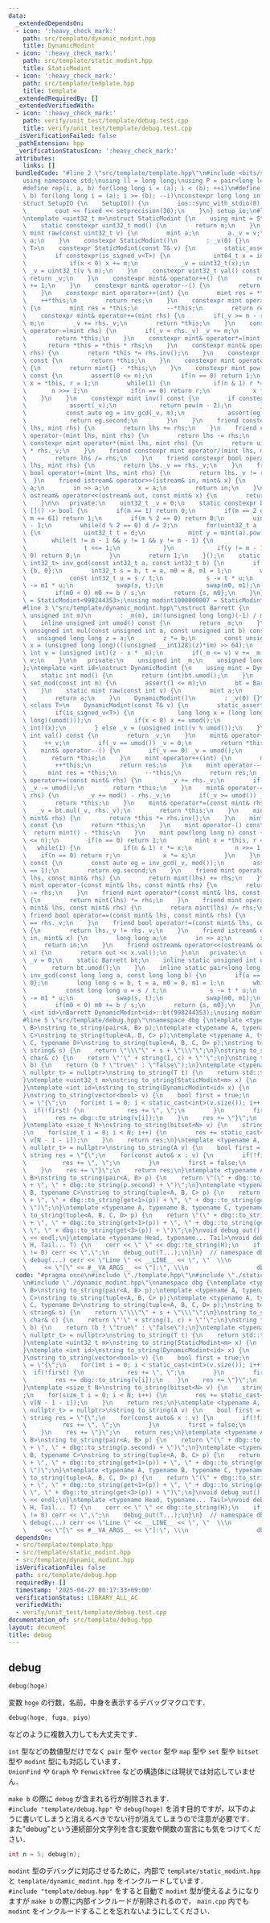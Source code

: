 ```yaml
---
data:
  _extendedDependsOn:
  - icon: ':heavy_check_mark:'
    path: src/template/dynamic_modint.hpp
    title: DynamicModint
  - icon: ':heavy_check_mark:'
    path: src/template/static_modint.hpp
    title: StaticModint
  - icon: ':heavy_check_mark:'
    path: src/template/template.hpp
    title: template
  _extendedRequiredBy: []
  _extendedVerifiedWith:
  - icon: ':heavy_check_mark:'
    path: verify/unit_test/template/debug.test.cpp
    title: verify/unit_test/template/debug.test.cpp
  _isVerificationFailed: false
  _pathExtension: hpp
  _verificationStatusIcon: ':heavy_check_mark:'
  attributes:
    links: []
  bundledCode: "#line 2 \"src/template/template.hpp\"\n#include <bits/stdc++.h>\n\
    using namespace std;\nusing ll = long long;\nusing P = pair<long long, long long>;\n\
    #define rep(i, a, b) for(long long i = (a); i < (b); ++i)\n#define rrep(i, a,\
    \ b) for(long long i = (a); i >= (b); --i)\nconstexpr long long inf = 4e18;\n\
    struct SetupIO {\n    SetupIO() {\n        ios::sync_with_stdio(0);\n        cin.tie(0);\n\
    \        cout << fixed << setprecision(30);\n    }\n} setup_io;\n#line 3 \"src/template/static_modint.hpp\"\
    \ntemplate <uint32_t m>\nstruct StaticModint {\n    using mint = StaticModint;\n\
    \    static constexpr uint32_t mod() {\n        return m;\n    }\n    static constexpr\
    \ mint raw(const uint32_t v) {\n        mint a;\n        a._v = v;\n        return\
    \ a;\n    }\n    constexpr StaticModint()\n        : _v(0) {}\n    template <class\
    \ T>\n    constexpr StaticModint(const T& v) {\n        static_assert(is_integral_v<T>);\n\
    \        if constexpr(is_signed_v<T>) {\n            int64_t x = int64_t(v % int64_t(m));\n\
    \            if(x < 0) x += m;\n            _v = uint32_t(x);\n        } else\
    \ _v = uint32_t(v % m);\n    }\n    constexpr uint32_t val() const {\n       \
    \ return _v;\n    }\n    constexpr mint& operator++() {\n        return *this\
    \ += 1;\n    }\n    constexpr mint& operator--() {\n        return *this -= 1;\n\
    \    }\n    constexpr mint operator++(int) {\n        mint res = *this;\n    \
    \    ++*this;\n        return res;\n    }\n    constexpr mint operator--(int)\
    \ {\n        mint res = *this;\n        --*this;\n        return res;\n    }\n\
    \    constexpr mint& operator+=(mint rhs) {\n        if(_v >= m - rhs._v) _v -=\
    \ m;\n        _v += rhs._v;\n        return *this;\n    }\n    constexpr mint&\
    \ operator-=(mint rhs) {\n        if(_v < rhs._v) _v += m;\n        _v -= rhs._v;\n\
    \        return *this;\n    }\n    constexpr mint& operator*=(mint rhs) {\n  \
    \      return *this = *this * rhs;\n    }\n    constexpr mint& operator/=(mint\
    \ rhs) {\n        return *this *= rhs.inv();\n    }\n    constexpr mint operator+()\
    \ const {\n        return *this;\n    }\n    constexpr mint operator-() const\
    \ {\n        return mint{} - *this;\n    }\n    constexpr mint pow(long long n)\
    \ const {\n        assert(0 <= n);\n        if(n == 0) return 1;\n        mint\
    \ x = *this, r = 1;\n        while(1) {\n            if(n & 1) r *= x;\n     \
    \       n >>= 1;\n            if(n == 0) return r;\n            x *= x;\n    \
    \    }\n    }\n    constexpr mint inv() const {\n        if constexpr(prime) {\n\
    \            assert(_v);\n            return pow(m - 2);\n        } else {\n \
    \           const auto eg = inv_gcd(_v, m);\n            assert(eg.first == 1);\n\
    \            return eg.second;\n        }\n    }\n    friend constexpr mint operator+(mint\
    \ lhs, mint rhs) {\n        return lhs += rhs;\n    }\n    friend constexpr mint\
    \ operator-(mint lhs, mint rhs) {\n        return lhs -= rhs;\n    }\n    friend\
    \ constexpr mint operator*(mint lhs, mint rhs) {\n        return uint64_t(lhs._v)\
    \ * rhs._v;\n    }\n    friend constexpr mint operator/(mint lhs, mint rhs) {\n\
    \        return lhs /= rhs;\n    }\n    friend constexpr bool operator==(mint\
    \ lhs, mint rhs) {\n        return lhs._v == rhs._v;\n    }\n    friend constexpr\
    \ bool operator!=(mint lhs, mint rhs) {\n        return lhs._v != rhs._v;\n  \
    \  }\n    friend istream& operator>>(istream& in, mint& x) {\n        long long\
    \ a;\n        in >> a;\n        x = a;\n        return in;\n    }\n    friend\
    \ ostream& operator<<(ostream& out, const mint& x) {\n        return out << x.val();\n\
    \    }\n\n   private:\n    uint32_t _v = 0;\n    static constexpr bool prime =\
    \ []() -> bool {\n        if(m == 1) return 0;\n        if(m == 2 or m == 7 or\
    \ m == 61) return 1;\n        if(m % 2 == 0) return 0;\n        uint32_t d = m\
    \ - 1;\n        while(d % 2 == 0) d /= 2;\n        for(uint32_t a : {2, 7, 61})\
    \ {\n            uint32_t t = d;\n            mint y = mint(a).pow(t);\n     \
    \       while(t != m - 1 && y != 1 && y != m - 1) {\n                y *= y;\n\
    \                t <<= 1;\n            }\n            if(y != m - 1 && t % 2 ==\
    \ 0) return 0;\n        }\n        return 1;\n    }();\n    static constexpr pair<int32_t,\
    \ int32_t> inv_gcd(const int32_t a, const int32_t b) {\n        if(a == 0) return\
    \ {b, 0};\n        int32_t s = b, t = a, m0 = 0, m1 = 1;\n        while(t) {\n\
    \            const int32_t u = s / t;\n            s -= t * u;\n            m0\
    \ -= m1 * u;\n            swap(s, t);\n            swap(m0, m1);\n        }\n\
    \        if(m0 < 0) m0 += b / s;\n        return {s, m0};\n    }\n};\nusing modint998244353\
    \ = StaticModint<998244353>;\nusing modint1000000007 = StaticModint<1000000007>;\n\
    #line 3 \"src/template/dynamic_modint.hpp\"\nstruct Barrett {\n    explicit Barrett(const\
    \ unsigned int m)\n        : _m(m), im((unsigned long long)(-1) / m + 1) {}\n\
    \    inline unsigned int umod() const {\n        return _m;\n    }\n    inline\
    \ unsigned int mul(const unsigned int a, const unsigned int b) const {\n     \
    \   unsigned long long z = a;\n        z *= b;\n        const unsigned long long\
    \ x = (unsigned long long)(((unsigned __int128)(z)*im) >> 64);\n        unsigned\
    \ int v = (unsigned int)(z - x * _m);\n        if(_m <= v) v += _m;\n        return\
    \ v;\n    }\n\n   private:\n    unsigned int _m;\n    unsigned long long im;\n\
    };\ntemplate <int id>\nstruct DynamicModint {\n    using mint = DynamicModint;\n\
    \    static int mod() {\n        return (int)bt.umod();\n    }\n    static void\
    \ set_mod(const int m) {\n        assert(1 <= m);\n        bt = Barrett(m);\n\
    \    }\n    static mint raw(const int v) {\n        mint a;\n        a._v = v;\n\
    \        return a;\n    }\n    DynamicModint()\n        : _v(0) {}\n    template\
    \ <class T>\n    DynamicModint(const T& v) {\n        static_assert(is_integral_v<T>);\n\
    \        if(is_signed_v<T>) {\n            long long x = (long long)(v % (long\
    \ long)(umod()));\n            if(x < 0) x += umod();\n            _v = (unsigned\
    \ int)(x);\n        } else _v = (unsigned int)(v % umod());\n    }\n    unsigned\
    \ int val() const {\n        return _v;\n    }\n    mint& operator++() {\n   \
    \     ++_v;\n        if(_v == umod()) _v = 0;\n        return *this;\n    }\n\
    \    mint& operator--() {\n        if(_v == 0) _v = umod();\n        --_v;\n \
    \       return *this;\n    }\n    mint operator++(int) {\n        mint res = *this;\n\
    \        ++*this;\n        return res;\n    }\n    mint operator--(int) {\n  \
    \      mint res = *this;\n        --*this;\n        return res;\n    }\n    mint&\
    \ operator+=(const mint& rhs) {\n        _v += rhs._v;\n        if(_v >= umod())\
    \ _v -= umod();\n        return *this;\n    }\n    mint& operator-=(const mint&\
    \ rhs) {\n        _v += mod() - rhs._v;\n        if(_v >= umod()) _v -= umod();\n\
    \        return *this;\n    }\n    mint& operator*=(const mint& rhs) {\n     \
    \   _v = bt.mul(_v, rhs._v);\n        return *this;\n    }\n    mint& operator/=(const\
    \ mint& rhs) {\n        return *this *= rhs.inv();\n    }\n    mint operator+()\
    \ const {\n        return *this;\n    }\n    mint operator-() const {\n      \
    \  return mint() - *this;\n    }\n    mint pow(long long n) const {\n        assert(0\
    \ <= n);\n        if(n == 0) return 1;\n        mint x = *this, r = 1;\n     \
    \   while(1) {\n            if(n & 1) r *= x;\n            n >>= 1;\n        \
    \    if(n == 0) return r;\n            x *= x;\n        }\n    }\n    mint inv()\
    \ const {\n        const auto eg = inv_gcd(_v, mod());\n        assert(eg.first\
    \ == 1);\n        return eg.second;\n    }\n    friend mint operator+(const mint&\
    \ lhs, const mint& rhs) {\n        return mint(lhs) += rhs;\n    }\n    friend\
    \ mint operator-(const mint& lhs, const mint& rhs) {\n        return mint(lhs)\
    \ -= rhs;\n    }\n    friend mint operator*(const mint& lhs, const mint& rhs)\
    \ {\n        return mint(lhs) *= rhs;\n    }\n    friend mint operator/(const\
    \ mint& lhs, const mint& rhs) {\n        return mint(lhs) /= rhs;\n    }\n   \
    \ friend bool operator==(const mint& lhs, const mint& rhs) {\n        return lhs._v\
    \ == rhs._v;\n    }\n    friend bool operator!=(const mint& lhs, const mint& rhs)\
    \ {\n        return lhs._v != rhs._v;\n    }\n    friend istream& operator>>(istream&\
    \ in, mint& x) {\n        long long a;\n        in >> a;\n        x = a;\n   \
    \     return in;\n    }\n    friend ostream& operator<<(ostream& out, const mint&\
    \ x) {\n        return out << x.val();\n    }\n\n   private:\n    unsigned int\
    \ _v = 0;\n    static Barrett bt;\n    inline static unsigned int umod() {\n \
    \       return bt.umod();\n    }\n    inline static pair<long long, long long>\
    \ inv_gcd(const long long a, const long long b) {\n        if(a == 0) return {b,\
    \ 0};\n        long long s = b, t = a, m0 = 0, m1 = 1;\n        while(t) {\n \
    \           const long long u = s / t;\n            s -= t * u;\n            m0\
    \ -= m1 * u;\n            swap(s, t);\n            swap(m0, m1);\n        }\n\
    \        if(m0 < 0) m0 += b / s;\n        return {s, m0};\n    }\n};\ntemplate\
    \ <int id>\nBarrett DynamicModint<id>::bt(998244353);\nusing modint = DynamicModint<-1>;\n\
    #line 5 \"src/template/debug.hpp\"\nnamespace dbg {\ntemplate <typename A, typename\
    \ B>\nstring to_string(pair<A, B> p);\ntemplate <typename A, typename B, typename\
    \ C>\nstring to_string(tuple<A, B, C> p);\ntemplate <typename A, typename B, typename\
    \ C, typename D>\nstring to_string(tuple<A, B, C, D> p);\nstring to_string(const\
    \ string& s) {\n    return \"\\\"\" + s + \"\\\"\";\n}\nstring to_string(const\
    \ char& c) {\n    return \"'\" + string(1, c) + \"'\";\n}\nstring to_string(bool\
    \ b) {\n    return (b ? \"true\" : \"false\");\n}\ntemplate <typename T, enable_if_t<is_arithmetic<T>::value,\
    \ nullptr_t> = nullptr>\nstring to_string(T t) {\n    return std::to_string(t);\n\
    }\ntemplate <uint32_t m>\nstring to_string(StaticModint<m> x) {\n    return std::to_string(x.val());\n\
    }\ntemplate <int id>\nstring to_string(DynamicModint<id> x) {\n    return std::to_string(x.val());\n\
    }\nstring to_string(vector<bool> v) {\n    bool first = true;\n    string res\
    \ = \"{\";\n    for(int i = 0; i < static_cast<int>(v.size()); i++) {\n      \
    \  if(!first) {\n            res += \", \";\n        }\n        first = false;\n\
    \        res += dbg::to_string(v[i]);\n    }\n    res += \"}\";\n    return res;\n\
    }\ntemplate <size_t N>\nstring to_string(bitset<N> v) {\n    string res = \"\"\
    ;\n    for(size_t i = 0; i < N; i++) {\n        res += static_cast<char>('0' +\
    \ v[N - 1 - i]);\n    }\n    return res;\n}\ntemplate <typename A, enable_if_t<!is_arithmetic<A>::value,\
    \ nullptr_t> = nullptr>\nstring to_string(A v) {\n    bool first = true;\n   \
    \ string res = \"{\";\n    for(const auto& x : v) {\n        if(!first) {\n  \
    \          res += \", \";\n        }\n        first = false;\n        res += dbg::to_string(x);\n\
    \    }\n    res += \"}\";\n    return res;\n}\ntemplate <typename A, typename\
    \ B>\nstring to_string(pair<A, B> p) {\n    return \"(\" + dbg::to_string(p.first)\
    \ + \", \" + dbg::to_string(p.second) + \")\";\n}\ntemplate <typename A, typename\
    \ B, typename C>\nstring to_string(tuple<A, B, C> p) {\n    return \"(\" + dbg::to_string(get<0>(p))\
    \ + \", \" + dbg::to_string(get<1>(p)) + \", \" + dbg::to_string(get<2>(p)) +\
    \ \")\";\n}\ntemplate <typename A, typename B, typename C, typename D>\nstring\
    \ to_string(tuple<A, B, C, D> p) {\n    return \"(\" + dbg::to_string(get<0>(p))\
    \ + \", \" + dbg::to_string(get<1>(p)) + \", \" + dbg::to_string(get<2>(p)) +\
    \ \", \" + dbg::to_string(get<3>(p)) + \")\";\n}\nvoid debug_out() {\n    cerr\
    \ << endl;\n}\ntemplate <typename Head, typename... Tail>\nvoid debug_out(Head\
    \ H, Tail... T) {\n    cerr << \" \" << dbg::to_string(H);\n    if(sizeof...(T)\
    \ != 0) cerr << \",\";\n    debug_out(T...);\n}\n}  // namespace dbg\n#define\
    \ debug(...) cerr << \"Line \" << __LINE__ << \", \"  \\\n                   \
    \     << \"[\" << #__VA_ARGS__ << \"]:\", \\\n                   dbg::debug_out(__VA_ARGS__)\n"
  code: "#pragma once\n#include \"./template.hpp\"\n#include \"./static_modint.hpp\"\
    \n#include \"./dynamic_modint.hpp\"\nnamespace dbg {\ntemplate <typename A, typename\
    \ B>\nstring to_string(pair<A, B> p);\ntemplate <typename A, typename B, typename\
    \ C>\nstring to_string(tuple<A, B, C> p);\ntemplate <typename A, typename B, typename\
    \ C, typename D>\nstring to_string(tuple<A, B, C, D> p);\nstring to_string(const\
    \ string& s) {\n    return \"\\\"\" + s + \"\\\"\";\n}\nstring to_string(const\
    \ char& c) {\n    return \"'\" + string(1, c) + \"'\";\n}\nstring to_string(bool\
    \ b) {\n    return (b ? \"true\" : \"false\");\n}\ntemplate <typename T, enable_if_t<is_arithmetic<T>::value,\
    \ nullptr_t> = nullptr>\nstring to_string(T t) {\n    return std::to_string(t);\n\
    }\ntemplate <uint32_t m>\nstring to_string(StaticModint<m> x) {\n    return std::to_string(x.val());\n\
    }\ntemplate <int id>\nstring to_string(DynamicModint<id> x) {\n    return std::to_string(x.val());\n\
    }\nstring to_string(vector<bool> v) {\n    bool first = true;\n    string res\
    \ = \"{\";\n    for(int i = 0; i < static_cast<int>(v.size()); i++) {\n      \
    \  if(!first) {\n            res += \", \";\n        }\n        first = false;\n\
    \        res += dbg::to_string(v[i]);\n    }\n    res += \"}\";\n    return res;\n\
    }\ntemplate <size_t N>\nstring to_string(bitset<N> v) {\n    string res = \"\"\
    ;\n    for(size_t i = 0; i < N; i++) {\n        res += static_cast<char>('0' +\
    \ v[N - 1 - i]);\n    }\n    return res;\n}\ntemplate <typename A, enable_if_t<!is_arithmetic<A>::value,\
    \ nullptr_t> = nullptr>\nstring to_string(A v) {\n    bool first = true;\n   \
    \ string res = \"{\";\n    for(const auto& x : v) {\n        if(!first) {\n  \
    \          res += \", \";\n        }\n        first = false;\n        res += dbg::to_string(x);\n\
    \    }\n    res += \"}\";\n    return res;\n}\ntemplate <typename A, typename\
    \ B>\nstring to_string(pair<A, B> p) {\n    return \"(\" + dbg::to_string(p.first)\
    \ + \", \" + dbg::to_string(p.second) + \")\";\n}\ntemplate <typename A, typename\
    \ B, typename C>\nstring to_string(tuple<A, B, C> p) {\n    return \"(\" + dbg::to_string(get<0>(p))\
    \ + \", \" + dbg::to_string(get<1>(p)) + \", \" + dbg::to_string(get<2>(p)) +\
    \ \")\";\n}\ntemplate <typename A, typename B, typename C, typename D>\nstring\
    \ to_string(tuple<A, B, C, D> p) {\n    return \"(\" + dbg::to_string(get<0>(p))\
    \ + \", \" + dbg::to_string(get<1>(p)) + \", \" + dbg::to_string(get<2>(p)) +\
    \ \", \" + dbg::to_string(get<3>(p)) + \")\";\n}\nvoid debug_out() {\n    cerr\
    \ << endl;\n}\ntemplate <typename Head, typename... Tail>\nvoid debug_out(Head\
    \ H, Tail... T) {\n    cerr << \" \" << dbg::to_string(H);\n    if(sizeof...(T)\
    \ != 0) cerr << \",\";\n    debug_out(T...);\n}\n}  // namespace dbg\n#define\
    \ debug(...) cerr << \"Line \" << __LINE__ << \", \"  \\\n                   \
    \     << \"[\" << #__VA_ARGS__ << \"]:\", \\\n                   dbg::debug_out(__VA_ARGS__)"
  dependsOn:
  - src/template/template.hpp
  - src/template/static_modint.hpp
  - src/template/dynamic_modint.hpp
  isVerificationFile: false
  path: src/template/debug.hpp
  requiredBy: []
  timestamp: '2025-04-27 00:17:33+09:00'
  verificationStatus: LIBRARY_ALL_AC
  verifiedWith:
  - verify/unit_test/template/debug.test.cpp
documentation_of: src/template/debug.hpp
layout: document
title: debug
---
```


## debug

```cpp
debug(hoge)
```

変数 `hoge` の行数，名前，中身を表示するデバッグマクロです．<br>

```cpp
debug(hoge, fuga, piyo)
```

などのように複数入力しても大丈夫です．

`int` 型などの数値型だけでなく `pair` 型や `vector` 型や `map` 型や `set` 型や `bitset` 型や `modint` 型にも対応しています．<br>
`UnionFind` や `Graph` や `FenwickTree` などの構造体には現状では対応していません．

`make b` の際に `debug` が含まれる行が削除されます．<br>
`#include "template/debug.hpp"` や `debug(hoge)` を消す目的ですが，以下のように書いてしまうと消えるべきでない行が消えてしまうので注意が必要です．<br>
また"debug"という連続部分文字列を含む変数や関数の宣言にも気をつけてください．

```cpp
int n = 5; debug(n);
```

`modint` 型のデバッグに対応させるために，内部で `template/static_modint.hpp` と `template/dynamic_modint.hpp` をインクルードしています．<br>
`#include "template/debug.hpp"` をすると自動で `modint` 型が使えるようになりますが `make b` の際に内部インクルードが削除されるので， `main.cpp` 内でも `modint` をインクルードすることを忘れないようにしてください．